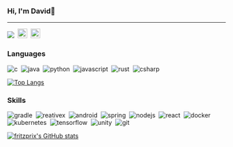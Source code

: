
### Hi, I'm David👋

---
![](https://komarev.com/ghpvc/?username=fritzprix)&nbsp;&nbsp;[<img alt="doowoong | Linkedin" width="22px" src="https://mail.google.com/favicon.ico"/>][gmail]&nbsp;&nbsp;[<img alt="doowoong | Linkedin" width="22px" src="https://github.com/favicon.ico"/>][gh-pages]

### Languages

![c](https://img.shields.io/badge/-C%20Lang-5F5F5F?logo=c)&nbsp;
![java](https://img.shields.io/badge/-Java-5F5F5F?logo=java)&nbsp;
![python](https://img.shields.io/badge/-Python-5F5F5F?logo=python)&nbsp;
![javascript](https://img.shields.io/badge/-Javascript-5F5F5F?logo=Javascript)&nbsp;
![rust](https://img.shields.io/badge/-Rust-5F5F5F?logo=rust)&nbsp;
![csharp](https://img.shields.io/badge/-C&sharp;-5F5F5F?logo=csharp)&nbsp;

[![Top Langs](https://github-readme-stats.vercel.app/api/top-langs/?username=fritzprix&hide=c%2B%2B,perl,tex,shell&theme=merko&layout=compact)](https://github.com/anuraghazra/github-readme-stats)

### Skills

![gradle](https://img.shields.io/badge/-Gradle-02303A?logo=gradle)&nbsp;
![reativex](https://img.shields.io/badge/-ReactiveX-B7178C?logo=reactivex)&nbsp;
![android](https://img.shields.io/badge/-Android-ivory?logo=android)&nbsp;
![spring](https://img.shields.io/badge/-Spring-darkblue?logo=spring)&nbsp;
![nodejs](https://img.shields.io/badge/-Node.js-green?logo=node.js)&nbsp;
![react](https://img.shields.io/badge/-React-blue?logo=react)&nbsp;
![docker](https://img.shields.io/badge/-Docker-lightblue?logo=docker)&nbsp;
![kubernetes](https://img.shields.io/badge/-Kubernetes-68BC71?logo=kubernetes)&nbsp;
![tensorflow](https://img.shields.io/badge/-Tensorflow-02458D?logo=tensorflow)&nbsp;
![unity](https://img.shields.io/badge/-Unity-black?logo=unity)&nbsp;
![git](https://img.shields.io/badge/-Git-lightgrey?logo=git)&nbsp;

[![fritzprix's GitHub stats](https://github-readme-stats.vercel.app/api?username=fritzprix&show_icons=true&theme=merko)](https://github.com/anuraghazra/github-readme-stats)

[gmail]: mailto:72ave2@gmail.com
[gh-pages]: https://fritzprix.github.io

<!--
**fritzprix/fritzprix** is a ✨ _special_ ✨ repository because its `README.md` (this file) appears on your GitHub profile.

Here are some ideas to get you started:
- 🔭 I’m currently working on ...
- 🌱 I’m currently learning ...
- 👯 I’m looking to collaborate on ...
- 🤔 I’m looking for help with ...
- 💬 Ask me about ...
- 📫 How to reach me: ...
- 😄 Pronouns: ...
- ⚡ Fun fact: ...
-->

